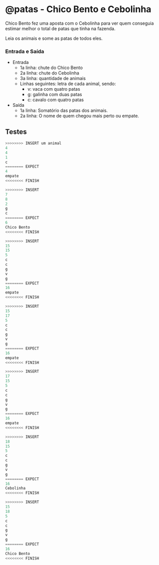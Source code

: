 # @patas - Chico Bento e Cebolinha

Chico Bento fez uma aposta com o Cebolinha para ver quem conseguia estimar melhor o total de patas que tinha na fazenda.

Leia os animais e some as patas de todos eles.

### Entrada e Saída

- Entrada
  - 1a linha: chute do Chico Bento
  - 2a linha: chute do Cebolinha
  - 3a linha: quantidade de animais
  - Linhas seguintes: letra de cada animal, sendo:
    - v: vaca com quatro patas
    - g: galinha com duas patas
    - c: cavalo com quatro patas
- Saída
  - 1a linha: Somatório das patas dos animais.
  - 2a linha: O nome de quem chegou mais perto ou empate.

## Testes

```py
>>>>>>>> INSERT um animal
4
4
1
c
======== EXPECT
4
empate
<<<<<<<< FINISH
```

```py
>>>>>>>> INSERT
7
8
2
g
c
======== EXPECT
6
Chico Bento
<<<<<<<< FINISH
```

```py
>>>>>>>> INSERT
15
15
5
c
c
g
v
g
======== EXPECT
16
empate
<<<<<<<< FINISH
```

```py
>>>>>>>> INSERT
15
17
5
c
c
g
v
g
======== EXPECT
16
empate
<<<<<<<< FINISH
```

```py
>>>>>>>> INSERT
17
15
5
c
c
g
v
g
======== EXPECT
16
empate
<<<<<<<< FINISH
```

```py
>>>>>>>> INSERT
18
15
5
c
c
g
v
g
======== EXPECT
16
Cebolinha
<<<<<<<< FINISH
```

```py
>>>>>>>> INSERT
15
18
5
c
c
g
v
g
======== EXPECT
16
Chico Bento
<<<<<<<< FINISH
```
